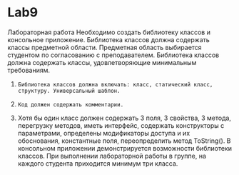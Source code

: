 # Lab9
Лабораторная работа
Необходимо создать библиотеку классов и консольное приложение. Библиотека классов должна содержать классы предметной области. Предметная область выбирается студентом по согласованию с преподавателем. Библиотека классов должна содержать классы, удовлетворяющие минимальным требованиям.
1)     Библиотека классов должна включать: класс, статический класс, структуру. Универсальный шаблон.
2)     Код должен содержать комментарии.   
3) 	Хотя бы один класс должен содержать 3 поля, 3 свойства, 3 метода, перегрузку методов, иметь интерфейс, содержать конструкторы с параметрами, определены модификаторы доступа и их обоснования, константные поля, переопределить метод ToString().
В консольном приложении демонстрируется возможности библиотеки классов.
При выполнении лабораторной работы в группе, на каждого студента приходится минимум три класса.
